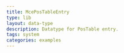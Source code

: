 ```yaml
---
title: McePosTableEntry
type: lib
layout: data-type
description: Datatype for PosTable entry.
tags: system
categories: examples
---
```

